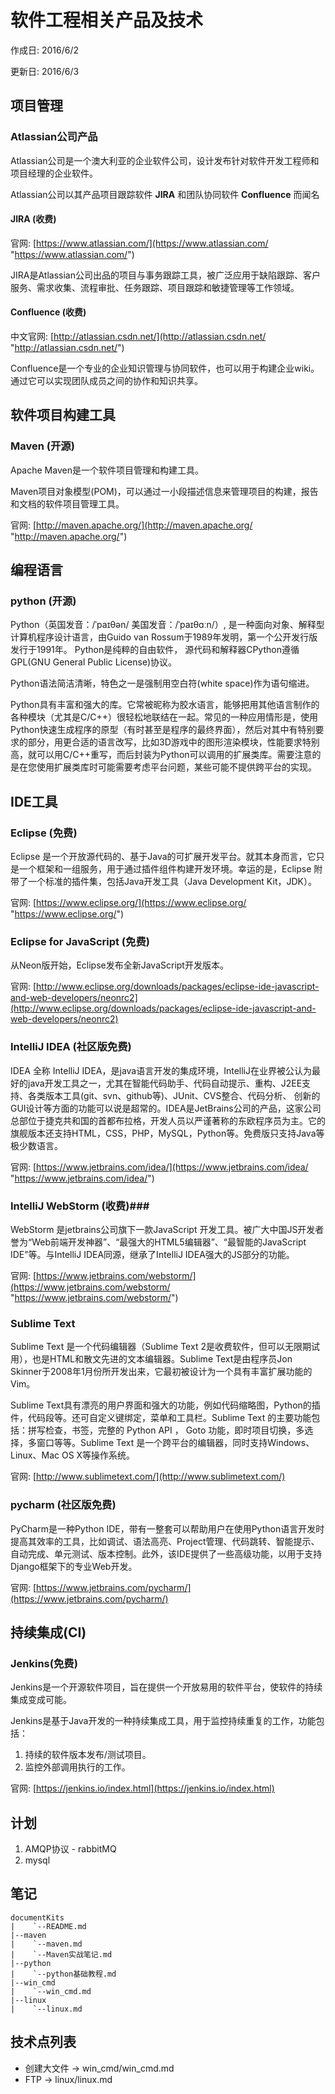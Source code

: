 # 软件工程相关产品及技术 #
作成日: 2016/6/2

更新日: 2016/6/3

## 项目管理 ##
### Atlassian公司产品 ###

Atlassian公司是一个澳大利亚的企业软件公司，设计发布针对软件开发工程师和项目经理的企业软件。

Atlassian公司以其产品项目跟踪软件 **JIRA** 和团队协同软件 **Confluence** 而闻名


#### JIRA (收费) ####
官网: [https://www.atlassian.com/](https://www.atlassian.com/ "https://www.atlassian.com/")

JIRA是Atlassian公司出品的项目与事务跟踪工具，被广泛应用于缺陷跟踪、客户服务、需求收集、流程审批、任务跟踪、项目跟踪和敏捷管理等工作领域。


#### Confluence (收费) ####
中文官网: [http://atlassian.csdn.net/](http://atlassian.csdn.net/ "http://atlassian.csdn.net/")

Confluence是一个专业的企业知识管理与协同软件，也可以用于构建企业wiki。通过它可以实现团队成员之间的协作和知识共享。

## 软件项目构建工具 ##
### Maven (开源) ###
Apache Maven是一个软件项目管理和构建工具。

Maven项目对象模型(POM)，可以通过一小段描述信息来管理项目的构建，报告和文档的软件项目管理工具。

官网: [http://maven.apache.org/](http://maven.apache.org/ "http://maven.apache.org/")

## 编程语言 ##
###  python (开源) ###
Python（英国发音：/ˈpaɪθən/ 美国发音：/ˈpaɪθɑːn/）, 是一种面向对象、解释型计算机程序设计语言，由Guido van Rossum于1989年发明，第一个公开发行版发行于1991年。
Python是纯粹的自由软件， 源代码和解释器CPython遵循 GPL(GNU General Public License)协议。

Python语法简洁清晰，特色之一是强制用空白符(white space)作为语句缩进。

Python具有丰富和强大的库。它常被昵称为胶水语言，能够把用其他语言制作的各种模块（尤其是C/C++）很轻松地联结在一起。常见的一种应用情形是，使用Python快速生成程序的原型（有时甚至是程序的最终界面），然后对其中有特别要求的部分，用更合适的语言改写，比如3D游戏中的图形渲染模块，性能要求特别高，就可以用C/C++重写，而后封装为Python可以调用的扩展类库。需要注意的是在您使用扩展类库时可能需要考虑平台问题，某些可能不提供跨平台的实现。

## IDE工具 ##
### Eclipse (免费) ###
Eclipse 是一个开放源代码的、基于Java的可扩展开发平台。就其本身而言，它只是一个框架和一组服务，用于通过插件组件构建开发环境。幸运的是，Eclipse 附带了一个标准的插件集，包括Java开发工具（Java Development Kit，JDK）。

官网: [https://www.eclipse.org/](https://www.eclipse.org/ "https://www.eclipse.org/")

### Eclipse for JavaScript (免费) ###
从Neon版开始，Eclipse发布全新JavaScript开发版本。

官网: [http://www.eclipse.org/downloads/packages/eclipse-ide-javascript-and-web-developers/neonrc2](http://www.eclipse.org/downloads/packages/eclipse-ide-javascript-and-web-developers/neonrc2)

### IntelliJ IDEA (社区版免费) ###
IDEA 全称 IntelliJ IDEA，是java语言开发的集成环境，IntelliJ在业界被公认为最好的java开发工具之一，尤其在智能代码助手、代码自动提示、重构、J2EE支持、各类版本工具(git、svn、github等)、JUnit、CVS整合、代码分析、 创新的GUI设计等方面的功能可以说是超常的。IDEA是JetBrains公司的产品，这家公司总部位于捷克共和国的首都布拉格，开发人员以严谨著称的东欧程序员为主。它的旗舰版本还支持HTML，CSS，PHP，MySQL，Python等。免费版只支持Java等极少数语言。

官网: [https://www.jetbrains.com/idea/](https://www.jetbrains.com/idea/ "https://www.jetbrains.com/idea/")


### IntelliJ WebStorm (收费)###
WebStorm 是jetbrains公司旗下一款JavaScript 开发工具。被广大中国JS开发者誉为“Web前端开发神器”、“最强大的HTML5编辑器”、“最智能的JavaScript IDE”等。与IntelliJ IDEA同源，继承了IntelliJ IDEA强大的JS部分的功能。

官网: [https://www.jetbrains.com/webstorm/](https://www.jetbrains.com/webstorm/ "https://www.jetbrains.com/webstorm/")

### Sublime Text ###
Sublime Text 是一个代码编辑器（Sublime Text 2是收费软件，但可以无限期试用），也是HTML和散文先进的文本编辑器。Sublime Text是由程序员Jon Skinner于2008年1月份所开发出来，它最初被设计为一个具有丰富扩展功能的Vim。

Sublime Text具有漂亮的用户界面和强大的功能，例如代码缩略图，Python的插件，代码段等。还可自定义键绑定，菜单和工具栏。Sublime Text 的主要功能包括：拼写检查，书签，完整的 Python API ， Goto 功能，即时项目切换，多选择，多窗口等等。Sublime Text 是一个跨平台的编辑器，同时支持Windows、Linux、Mac OS X等操作系统。

官网: [http://www.sublimetext.com/](http://www.sublimetext.com/)

### pycharm (社区版免费) ###
PyCharm是一种Python IDE，带有一整套可以帮助用户在使用Python语言开发时提高其效率的工具，比如调试、语法高亮、Project管理、代码跳转、智能提示、自动完成、单元测试、版本控制。此外，该IDE提供了一些高级功能，以用于支持Django框架下的专业Web开发。

官网: [https://www.jetbrains.com/pycharm/](https://www.jetbrains.com/pycharm/)




## 持续集成(CI) ##
### Jenkins(免费) ###
Jenkins是一个开源软件项目，旨在提供一个开放易用的软件平台，使软件的持续集成变成可能。

Jenkins是基于Java开发的一种持续集成工具，用于监控持续重复的工作，功能包括：

1. 持续的软件版本发布/测试项目。
2. 监控外部调用执行的工作。

官网: [https://jenkins.io/index.html](https://jenkins.io/index.html)



## 计划 ##
1. AMQP协议 - rabbitMQ
2. mysql


## 笔记 ##

    documentKits
    |    `--README.md
    |--maven
    |    `--maven.md
    |    `--Maven实战笔记.md
    |--python
    |    `--python基础教程.md
    |--win_cmd
    |    `--win_cmd.md
    |--linux
    |    `--linux.md

## 技术点列表 ##
- 创建大文件 -> win_cmd/win_cmd.md
- FTP -> linux/linux.md
